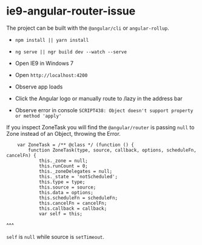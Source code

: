 # ie9-angular-router-issue

The project can be built with the `@angular/cli` or `angular-rollup`.

- `npm install || yarn install`
- `ng serve || ngr build dev --watch --serve`

- Open IE9 in Windows 7
- Open `http://localhost:4200`
- Observe app loads
- Click the Angular logo or manually route to /lazy in the address bar
- Observe error in console `SCRIPT438: Object doesn't support property or method 'apply' `

If you inspect ZoneTask you will find the `@angular/router` is passing `null` to Zone instead of an Object, throwing the Error.

```
    var ZoneTask = /** @class */ (function () {
        function ZoneTask(type, source, callback, options, scheduleFn, cancelFn) {
            this._zone = null;
            this.runCount = 0;
            this._zoneDelegates = null;
            this._state = 'notScheduled';
            this.type = type;
            this.source = source;
            this.data = options;
            this.scheduleFn = scheduleFn;
            this.cancelFn = cancelFn;
            this.callback = callback;
            var self = this;

```

^^^

`self` is `null` while source is `setTimeout`.




